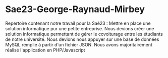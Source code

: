 # Sae23-George-Raynaud-Mirbey
Repertoire contenant notre travail pour la Saé23 : Mettre en place une solution informatique pur une petite entreprise.
Nous devions créer une solution informatique permettant de gérer le covoiturage entre les étudiants de notre université.
Nous devions nous appuyer sur une base de données MySQL remplie à partir d'un fichier JSON.
Nous avons majoritairement réalisé l'application en PHP/Javascript
